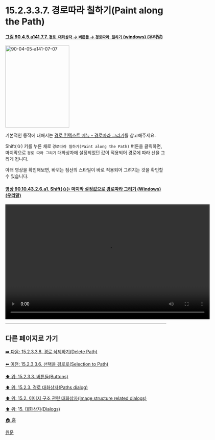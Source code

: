 # 15.2.3.3.7. 경로따라 칠하기(Paint along the Path)

<a id="90-04-05-a141-07-07"></a>

#### [그림 90.4.5.a141.7.7. `경로 대화상자` → `버튼들` → `경로따라 칠하기` (windows) (우리말)](./90-04-0005-paths.md#90-04-05-a141-07-07)
<img width="200" height="257" alt="90-04-05-a141-07-07" src="https://github.com/wonder13662/gimp/assets/15767104/a52ff0f9-dc3c-47df-b044-fb3c1dba2a8f" />

기본적인 동작에 대해서는 [경로 컨텍스트 메뉴 - 경로따라 그리기](./15-02-03-04-16-stroke_path.md)를 참고해주세요.

Shift(⇧) 키를 누른 채로 `경로따라 칠하기(Paint along the Path)` 버튼을 클릭하면, 마지막으로 `경로 따라 그리기` 대화상자에 설정되었던 값이 적용되어 경로에 따라 선을 그리게 됩니다.

아래 영상을 확인해보면, 바뀌는 점선의 스타일이 바로 적용되어 그려지는 것을 확인할 수 있습니다.

<a id="90-10-43-02-06-a1"></a>

#### [영상 90.10.43.2.6.a1. Shift(⇧): 마지막 설정값으로 경로따라 그리기 (Windows) (우리말)](./90-10-43-02-06-paint_along_the_path_with_last_used_values.md#90-10-43-02-06-a1)
<video controls="controls" width="640" height="360" src="https://github.com/wonder13662/gimp/assets/15767104/5cee7f70-f306-4624-a3bc-15a7b78370f7"></video>

***

## 다른 페이지로 가기

[➡️ 다음: 15.2.3.3.8. 경로 삭제하기(Delete Path)](./15-02-03-03-08-delete_path.md)

[⬅️ 이전: 15.2.3.3.6. 선택을 경로로(Selection to Path)](./15-02-03-03-06-selection_to_path.md)

[⬆️ 위: 15.2.3.3. 버튼들(Buttons)](./15-02-03-03-00-buttons.md)

[⬆️ 위: 15.2.3. 경로 대화상자(Paths dialog)](./15-02-03-00-paths-dialog.md)

[⬆️ 위: 15.2. 이미지 구조 관련 대화상자(Image structure related dialogs)](./15-02-00-image-structure-related-dialogs.md)

[⬆️ 위: 15. 대화상자(Dialogs)](./15-00-dialogs.md)

[🏠 홈](./00-home.md)

[원문](https://docs.gimp.org/2.10/ko/gimp-path-dialog.html#gimp-path-dialog-buttons)